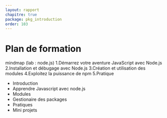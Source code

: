 ```yaml
---
layout: rapport
chapitre: true
package: pkg_introduction
order: 103
---
```


<!-- new slide -->

# Plan de formation 


<div class="mermaid">
mindmap
(lab : node.js) 
    1.Démarrez votre aventure JavaScript avec Node.js
    2.Installation et débugage avec Node.js 
    3.Création et utilisation des modules
    4.Exploitez la puissance de npm
    5.Pratique
</div>


<!-- note -->

- Introduction 
- Apprendre Javascript avec node.js
- Modules
- Gestionaire des packages
- Pratiques
- Mini projets